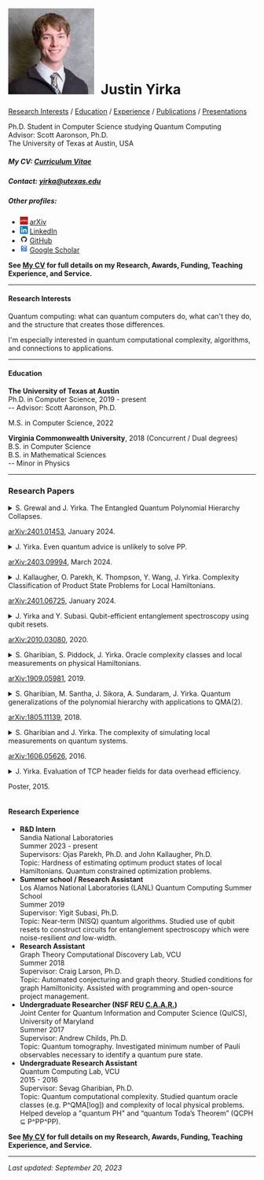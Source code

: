 # <img src="./Headshot1.jpg" style="height: 175px;" />&nbsp; Justin Yirka  

[Research Interests](#research-interests) / [Education](#education) / [Experience](#research-experience) / [Publications](#journal-publications) / [Presentations](#conference-presentations)

Ph.D. Student in Computer Science studying Quantum Computing  
Advisor: Scott Aaronson, Ph.D.  
The University of Texas at Austin, USA

##### My CV: [Curriculum Vitae](./CV_JYirka.pdf)

##### Contact: [yirka@utexas.edu](mailto:yirka@utexas.edu)

##### Other profiles:

  - <img src="./logos/arxiv.jpg" width="16"> [arXiv](https://arxiv.org/a/yirka_j_1.html)
  - <img src="./logos/linkedin.png" width="16"> [LinkedIn](https://www.linkedin.com/in/yirkajk/)
  - <img src="./logos/github.png" width="16"> [GitHub](https://github.com/yirkajk)
  - <img src="./logos/googlescholar.png" width="16"> [Google Scholar](https://scholar.google.com/citations?user=UxIpR_UAAAAJ)

**See [My CV](./CV_JYirka.pdf) for full details on my Research, Awards, Funding, Teaching Experience, and Service.**

***

#### Research Interests
Quantum computing: what can quantum computers do, what can't they do, and the structure that creates those differences.  

I'm especially interested in quantum computational complexity, algorithms, and connections to applications.  

***

#### Education
**The University of Texas at Austin**  
Ph.D. in Computer Science, 2019 - present  
\-- Advisor: Scott Aaronson, Ph.D.  

M.S. in Computer Science, 2022

**Virginia Commonwealth University**, 2018 (Concurrent / Dual degrees)  
B.S. in Computer Science  
B.S. in Mathematical Sciences  
\-- Minor in Physics    

***

### Research Papers
<details>
<summary>
S. Grewal and J. Yirka. The Entangled Quantum Polynomial Hierarchy Collapses.  
<p dir="auto"><a href="https://arxiv.org/abs/2401.01453" rel="nofollow">arXiv:2401.01453</a>, January 2024.</p>
</summary>
<ul dir="auto">
<li>To appear in Proceedings of <em>39th Computational Complexity Conference (CCC)</em>, Ann Arbor, MI, USA, July 2024.</li>
<li>Poster at Conference on Quantum Information Processing (QIP), Taipei, Taiwan, January 2024.</li>
<li><a href="https://arxiv.org/abs/2401.01453" rel="nofollow">arXiv:2401.01453</a> and <a href="https://eccc.weizmann.ac.il/report/2024/006/" rel="nofollow">ECCC:TR24-006</a>, January 2024.</li>
</ul>
</details>
<details>
  <summary>
  J. Yirka. Even quantum advice is unlikely to solve PP.  
<p dir="auto"><a href="https://arxiv.org/abs/2403.09994" rel="nofollow">arXiv:2403.09994</a>, March 2024.</p>
  </summary>
<ul dir="auto">
<li><a href="https://arxiv.org/abs/2403.09994" rel="nofollow">arXiv:2403.09994</a> and <a href="https://eccc.weizmann.ac.il/report/2024/052/" rel="nofollow">ECCC:TR24-052</a>, March 2024.</li>
</ul>
</details>
<details>
  <summary>
  J. Kallaugher, O. Parekh, K. Thompson, Y. Wang, J. Yirka. Complexity Classification of Product State Problems for Local Hamiltonians.  
<p dir="auto"><a href="https://arxiv.org/abs/2401.06725" rel="nofollow">arXiv:2401.06725</a>, January 2024.</p>
  </summary>
<ul dir="auto">
<li>Contributed talk at Conference on Quantum Information Processing (QIP), Taipei, Taiwan, January 2024.<br>
Video available <a href="https://www.youtube.com/watch?v=k8Rsm4ihNlw" rel="nofollow">here</a>.</li>
<li><a href="https://arxiv.org/abs/2401.06725" rel="nofollow">arXiv:2401.06725</a>, January 2024.</li>
</ul>
</details>
<details>
  <summary>
  J. Yirka and Y. Subasi. Qubit-efficient entanglement spectroscopy using qubit resets.  
<p dir="auto"><a href="https://arxiv.org/abs/2010.03080" rel="nofollow">arXiv:2010.03080</a>, 2020.</p>
  </summary>
<ul dir="auto">
<li><em>Quantum</em>, 5:535, 2021. <a href="https://doi.org/10.22331/q-2021-09-02-535" rel="nofollow">doi:10.22331/q-2021-09-02-535</a>.</li>
<li>Contributed talk by J. Yirka at Conference for Young Quantum Information Scientists (YQIS), Virtual, 2021.</li>
<li>Contributed talk at APS March Meeting, Virtual, 2021.</li>
<li>Contributed talk at 20th Asian Quantum Information Science Conference (AQIS), Virtual, 2020.  Video available <a href="https://youtu.be/J9AnuKkgrIk" rel="nofollow">here</a>.</li>
<li><a href="https://arxiv.org/abs/2010.03080" rel="nofollow">arXiv:2010.03080</a>, 2020.</li>
</ul>
</details>
<details>
  <summary>
  S. Gharibian, S. Piddock, J. Yirka. Oracle complexity classes and local measurements on physical Hamiltonians.
<p dir="auto"><a href="https://arxiv.org/abs/1909.05981" rel="nofollow">arXiv:1909.05981</a>, 2019.</p>
  </summary>  
<ul dir="auto">
<li>In Proceedings of <em>37th Symposium on Theoretical Aspects of Computer Science (STACS)</em>, Montpellier, France, 2020. <a href="https://doi.org/10.4230/LIPIcs.STACS.2020.20" rel="nofollow">doi:10.4230/LIPIcs.STACS.2020.20</a>.</li>
<li>Contributed talk at Conference on Quantum Information Processing (QIP), Shenzhen, China, 2020.<br>
Video available <a href="https://www.koushare.com/video/videodetail/4234" rel="nofollow">here</a>.</li>
<li>Poster at Conference on the Theory of Quantum Computation, Communication, and Cryptography (TQC), College Park, MD, USA, 2019.</li>
<li>Poster at Workshop on Quantum Computing Theory in Practice (QCTIP), Bristol, UK, 2019.</li>
<li>Poster at Conference on Quantum Information Processing (QIP), Boulder, CO, USA, 2019.</li>
<li>Contributed talk at Asian Quantum Information Science Conference (AQIS), Nagoya, Japan, 2018.</li>
<li><a href="https://arxiv.org/abs/1909.05981" rel="nofollow">arXiv:1909.05981</a>, 2019.</li>
<li>Additional videos:<br>
Seminar by Sev in "Quantum computing in isolation" series available <a href="https://www.youtube.com/watch?v=i8hLbBpS7Qk" rel="nofollow">here</a>.</li>
</ul>
</details>
<details>
  <summary>
  S. Gharibian, M. Santha, J. Sikora, A. Sundaram, J. Yirka. Quantum generalizations of the polynomial hierarchy with applications to QMA(2).  
<p dir="auto"><a href="https://arxiv.org/abs/1805.11139" rel="nofollow">arXiv:1805.11139</a>, 2018.</p>
  </summary>
<ul dir="auto">
<li><em>Computational Complexity</em>, 31:12, 2022. <a href="https://doi.org/10.1007/s00037-022-00231-8" rel="nofollow">doi:10.1007/s00037-022-00231-8</a>.</li>
<li>Poster at Conference on Quantum Information Processing (QIP), Boulder, CO, USA, 2019.</li>
<li>Contributed talk at Asian Quantum Information Science Conference (AQIS), Nagoya, Japan, 2018. — “Long”/plenary talk: top 7% of submissions.</li>
<li>In Proceedings of <em>43rd Symposium on Mathematical Foundations of Computer Science (MFCS)</em>, Liverpool, UK, 2018. <a href="https://doi.org/10.4230/LIPIcs.MFCS.2018.58" rel="nofollow">doi:10.4230/LIPIcs.MFCS.2018.58</a>.</li>
<li><a href="https://arxiv.org/abs/1805.11139" rel="nofollow">arXiv:1805.11139</a>, 2018.</li>
</ul>
</details>
<details>
  <summary>
  S. Gharibian and J. Yirka. The complexity of simulating local measurements on quantum systems.  
<p dir="auto"><a href="https://arxiv.org/abs/1606.05626" rel="nofollow">arXiv:1606.05626</a>, 2016.</p>
  </summary>
<ul dir="auto">
<li><em>Quantum</em>, 3:189, 2019. <a href="https://doi.org/10.22331/q-2019-09-30-189" rel="nofollow">doi:10.22331/q-2019-09-30-189</a>.</li>
<li>In Proceedings of <em>12th Conference on the Theory of Quantum Computation, Communication, and Cryptography (TQC)</em>, Paris, France, 2017. <a href="https://doi.org/10.4230/LIPIcs.TQC.2017.2" rel="nofollow">doi:10.4230/LIPIcs.TQC.2017.2</a>.</li>
<li>Poster at Conference on Quantum Information Processing (QIP). Seattle, USA, 2017.</li>
<li><a href="https://arxiv.org/abs/1606.05626" rel="nofollow">arXiv:1606.05626</a>, 2016.</li>
<li>Additional videos:<br>
Seminar by Sev at Leibniz Universität Hannover available <a href="https://www.youtube.com/watch?v=nCCVg4OOuYM" rel="nofollow">here</a>.</li>
</ul>
</details>  
<details>
  <summary>
  J. Yirka. Evaluation of TCP header fields for data overhead efficiency.  
<p dir="auto">Poster, 2015.</p>
  </summary>
<ul dir="auto">
<li>Poster at National Conference on Undergraduate Research (NCUR), Asheville, NC, USA, 2016.</li>
<li>Poster at VCU Symposium for Undergraduate Research and Creativity, Richmond, VA, USA, 2015. — <strong>Awarded "Launch Award for Outstanding Research Poster"</strong></li>
</ul>
</details>


<!--
<details>
<summary>
S. Grewal and J. Yirka. The Entangled Quantum Polynomial Hierarchy Collapses.  

[arXiv:2401.01453](https://arxiv.org/abs/2401.01453), January 2024.

</summary>

- To appear in Proceedings of *39th Computational Complexity Conference (CCC)*, Ann Arbor, MI, USA, July 2024.  
- Poster at Conference on Quantum Information Processing (QIP), Taipei, Taiwan, January 2024.  
- [arXiv:2401.01453](https://arxiv.org/abs/2401.01453) and [ECCC:TR24-006](https://eccc.weizmann.ac.il/report/2024/006/), January 2024.  

</details>

<details>
  <summary>
  J. Yirka. Even quantum advice is unlikely to solve PP.  

  [arXiv:2403.09994](https://arxiv.org/abs/2403.09994), March 2024.
  </summary>

  - [arXiv:2403.09994](https://arxiv.org/abs/2403.09994) and [ECCC:TR24-052](https://eccc.weizmann.ac.il/report/2024/052/), March 2024.  
</details>

<details>
  <summary>
  J. Kallaugher, O. Parekh, K. Thompson, Y. Wang, J. Yirka. Complexity Classification of Product State Problems for Local Hamiltonians.  

  [arXiv:2401.06725](https://arxiv.org/abs/2401.06725), January 2024.  
  </summary>

  - Contributed talk at Conference on Quantum Information Processing (QIP), Taipei, Taiwan, January 2024.  
  Video available [here](https://www.youtube.com/watch?v=k8Rsm4ihNlw).
  - [arXiv:2401.06725](https://arxiv.org/abs/2401.06725), January 2024.  
</details>

<details>
  <summary>
  J. Yirka and Y. Subasi. Qubit-efficient entanglement spectroscopy using qubit resets.  

  [arXiv:2010.03080](https://arxiv.org/abs/2010.03080), 2020.
  </summary>

  - *Quantum*, 5:535, 2021. [doi:10.22331/q-2021-09-02-535](https://doi.org/10.22331/q-2021-09-02-535).  
  - Contributed talk by J. Yirka at Conference for Young Quantum Information Scientists (YQIS), Virtual, 2021.     
  - Contributed talk at APS March Meeting, Virtual, 2021.  
  - Contributed talk at 20th Asian Quantum Information Science Conference (AQIS), Virtual, 2020.  Video available [here](https://youtu.be/J9AnuKkgrIk).  
  - [arXiv:2010.03080](https://arxiv.org/abs/2010.03080), 2020.  
</details>

<details>
  <summary>
  S. Gharibian, S. Piddock, J. Yirka. Oracle complexity classes and local measurements on physical Hamiltonians.

  [arXiv:1909.05981](https://arxiv.org/abs/1909.05981), 2019.
  </summary>  

  - In Proceedings of *37th Symposium on Theoretical Aspects of Computer Science (STACS)*, Montpellier, France, 2020. [doi:10.4230/LIPIcs.STACS.2020.20](https://doi.org/10.4230/LIPIcs.STACS.2020.20).  
  - Contributed talk at Conference on Quantum Information Processing (QIP), Shenzhen, China, 2020.  
  Video available [here](https://www.koushare.com/video/videodetail/4234).   
  - Poster at Conference on the Theory of Quantum Computation, Communication, and Cryptography (TQC), College Park, MD, USA, 2019.  
  - Poster at Workshop on Quantum Computing Theory in Practice (QCTIP), Bristol, UK, 2019.  
  - Poster at Conference on Quantum Information Processing (QIP), Boulder, CO, USA, 2019.  
  - Contributed talk at Asian Quantum Information Science Conference (AQIS), Nagoya, Japan, 2018.  
  - [arXiv:1909.05981](https://arxiv.org/abs/1909.05981), 2019.  
  - Additional videos:  
  Seminar by Sev in "Quantum computing in isolation" series available [here](https://www.youtube.com/watch?v=i8hLbBpS7Qk).  
</details>

<details>
  <summary>
  S. Gharibian, M. Santha, J. Sikora, A. Sundaram, J. Yirka. Quantum generalizations of the polynomial hierarchy with applications to QMA(2).  

  [arXiv:1805.11139](https://arxiv.org/abs/1805.11139), 2018.
  </summary>

  - *Computational Complexity*, 31:12, 2022. [doi:10.1007/s00037-022-00231-8](https://doi.org/10.1007/s00037-022-00231-8).  
  - Poster at Conference on Quantum Information Processing (QIP), Boulder, CO, USA, 2019.  
  - Contributed talk at Asian Quantum Information Science Conference (AQIS), Nagoya, Japan, 2018. — “Long”/plenary talk: top 7% of submissions.  
  - In Proceedings of *43rd Symposium on Mathematical Foundations of Computer Science (MFCS)*, Liverpool, UK, 2018. [doi:10.4230/LIPIcs.MFCS.2018.58](https://doi.org/10.4230/LIPIcs.MFCS.2018.58).  
  - [arXiv:1805.11139](https://arxiv.org/abs/1805.11139), 2018.  
</details>

<details>
  <summary>
  S. Gharibian and J. Yirka. The complexity of simulating local measurements on quantum systems.  

  [arXiv:1606.05626](https://arxiv.org/abs/1606.05626), 2016.
  </summary>

  - *Quantum*, 3:189, 2019. [doi:10.22331/q-2019-09-30-189](https://doi.org/10.22331/q-2019-09-30-189).  
  - In Proceedings of *12th Conference on the Theory of Quantum Computation, Communication, and Cryptography (TQC)*, Paris, France, 2017. [doi:10.4230/LIPIcs.TQC.2017.2](https://doi.org/10.4230/LIPIcs.TQC.2017.2).    
  - Poster at Conference on Quantum Information Processing (QIP). Seattle, USA, 2017.  
  - [arXiv:1606.05626](https://arxiv.org/abs/1606.05626), 2016.  
  - Additional videos:  
  Seminar by Sev at Leibniz Universität Hannover available [here](https://www.youtube.com/watch?v=nCCVg4OOuYM).  
</details>  

<details>
  <summary>
  J. Yirka. Evaluation of TCP header fields for data overhead efficiency.  

  Poster, 2015.
  </summary>

  - Poster at National Conference on Undergraduate Research (NCUR), Asheville, NC, USA, 2016.  
  - Poster at VCU Symposium for Undergraduate Research and Creativity, Richmond, VA, USA, 2015. — **Awarded "Launch Award for Outstanding Research Poster"**  
</details>

-->


#### Research Experience
  - **R&D Intern**  
  Sandia National Laboratories  
  Summer 2023 - present  
  Supervisors: Ojas Parekh, Ph.D. and John Kallaugher, Ph.D.  
  Topic: Hardness of estimating optimum product states of local Hamiltonians. Quantum constrained optimization problems.  
  - **Summer school / Research Assistant**  
  Los Alamos National Laboratories (LANL) Quantum Computing Summer School  
  Summer 2019  
  Supervisor: Yigit Subasi, Ph.D.  
  Topic: Near-term (NISQ) quantum algorithms. Studied use of qubit resets to construct circuits for entanglement spectroscopy which were noise-resilient *and* low-width.    
  - **Research Assistant**  
  Graph Theory Computational Discovery Lab, VCU  
  Summer 2018  
  Supervisor: Craig Larson, Ph.D.  
  Topic: Automated conjecturing and graph theory. Studied conditions for graph Hamiltonicity. Assisted with programming and open-source project management.
  - **Undergraduate Researcher (NSF REU [C.A.A.R.](http://www.cs.umd.edu/projects/reucaar/))**  
  Joint Center for Quantum Information and Computer Science (QuICS), University of Maryland  
  Summer 2017  
  Supervisor: Andrew Childs, Ph.D.  
  Topic: Quantum tomography. Investigated minimum number of Pauli observables necessary to identify a quantum pure state.
  - **Undergraduate Research Assistant**  
  Quantum Computing Lab, VCU  
  2015 - 2016  
  Supervisor: Sevag Gharibian, Ph.D.  
  Topic: Quantum computational complexity. Studied quantum oracle classes (e.g. P^QMA[log]) and complexity of local physical problems. Helped develop a "quantum PH" and “quantum Toda’s Theorem” (QCPH ⊆ P^PP^PP).


**See [My CV](./CV_JYirka.pdf) for full details on my Research, Awards, Funding, Teaching Experience, and Service.**

***

*Last updated: September 20, 2023*
